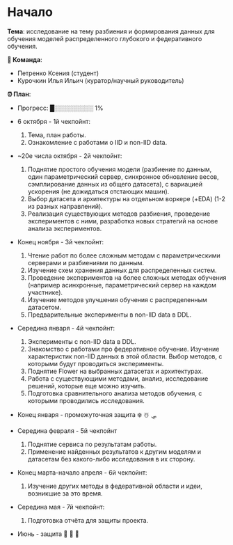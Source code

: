 # Начало

**Тема**: исследование на тему разбиения и формирования данных для обучения моделей распределенного глубокого и федеративного обучения.

**👥 Команда**:
- Петренко Ксения (студент)
- Курочкин Илья Ильич (куратор/научный руководитель)

**⏰ План**:
 - Прогресс: █░░░░░░░░░ 1%

- 6 октября - 1й чекпойнт:
    1. Тема, план работы.
    2. Ознакомление с работами о IID и non-IID data.

- ~20е числа октября - 2й чекпойнт:
    1. Поднятие простого обучения модели (разбиение по данным, один параметрический сервер, синхронное обновление весов, сэмплирование данных из общего датасета), с вариацией ускорения (не дожидаться отстающих машин).
    2. Выбор датасета и архитектуры на отдельном воркере (+EDA) (1-2 из разных направлений).
    3. Реализация существующих методов разбиения, проведение экспериментов с ними, разработка новых стратегий на основе анализа экспериментов.

- Конец ноября - 3й чекпойнт:

    1. Чтение работ по более сложным методам с параметрическими серверами и разбиениями по данным.
    1. Изучение схем хранения данных для распределенных систем.
    1. Проведение экспериментов на более сложных методах обучения (например асинхронные, параметрический сервер на каждом участнике).
    2. Изучение методов улучшения обучения с распределенным датасетом.
    2. Предварительные эксперименты в non-IID data в DDL.

- Середина января - 4й чекпойнт:

    1. Эксперименты с non-IID data в DDL.
    1. Знакомство с работами про федеративное обучение. Изучение характеристик non-IID данных в этой области. Выбор методов, с которыми будут проводиться эксперименты.
    3. Поднятие Flower на выбранных датасетах и архитектурах.
    4. Работа с существующими методами, анализ, исследование решений, которые еще можно изучить.
    2. Подготовка сравнительного анализа методов обучения, с которыми проводились исследования.

- Конец января - промежуточная защита ❄️ ☃️ 🛷

- Середина февраля - 5й чекпойнт
    1. Поднятие сервиса по результатам работы.
    2. Применение найденных результатов к другим моделям и датасетам без какого-либо исследования в их сторону.

- Конец марта-начало апреля - 6й чекпойнт:
    1. Изучение других методы в федеративной области и идеи, возникшие за это время.

- Середина мая - 7й чекпойнт:
    1. Подготовка отчёта для защиты проекта.

- Июнь - защита 🍉 🌺 🐚

